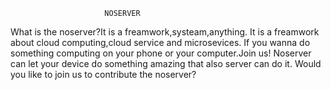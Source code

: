                          NOSERVER
  What is the noserver?It is a freamwork,systeam,anything.
  It is a freamwork about cloud computing,cloud service and microsevices.
If you wanna do something computing on your phone or your computer.Join us!
  Noserver can let your device do something amazing that also server can do it.
  Would you like to join us to contribute the noserver?